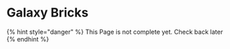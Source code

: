# Galaxy Bricks

{% hint style="danger" %}
This Page is not complete yet. Check back later
{% endhint %}

